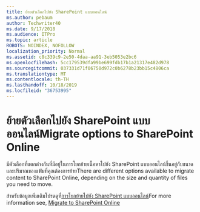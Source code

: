```yaml
---
title: ย้ายตัวเลือกไปยัง SharePoint แบบออนไลน์
ms.author: pebaum
author: Techwriter40
ms.date: 9/17/2018
ms.audience: ITPro
ms.topic: article
ROBOTS: NOINDEX, NOFOLLOW
localization_priority: Normal
ms.assetid: c8c339c9-2e50-4daa-aa91-3eb5053e2bc6
ms.openlocfilehash: 5cc179539dfa99be699fdb17b1a21317e482d978
ms.sourcegitcommit: 037331d71f06750d972c0b6278b23bb15c4806ca
ms.translationtype: MT
ms.contentlocale: th-TH
ms.lasthandoff: 10/18/2019
ms.locfileid: "36753995"
---
```

# <a name="migrate-options-to-sharepoint-online"></a><span data-ttu-id="cc2b7-102">ย้ายตัวเลือกไปยัง SharePoint แบบออนไลน์</span><span class="sxs-lookup"><span data-stu-id="cc2b7-102">Migrate options to SharePoint Online</span></span>

<span data-ttu-id="cc2b7-103">มีตัวเลือกที่แตกต่างกันที่มีอยู่ในการโยกย้ายเนื้อหาไปยัง SharePoint แบบออนไลน์ขึ้นอยู่กับขนาดและปริมาณของแฟ้มที่คุณต้องการย้าย</span><span class="sxs-lookup"><span data-stu-id="cc2b7-103">There are different options available to migrate content to SharePoint Online, depending on the size and quantity of files you need to move.</span></span>
  
<span data-ttu-id="cc2b7-104">สำหรับข้อมูลเพิ่มเติมโปรดดูที่[การโยกย้ายไปยัง SharePoint แบบออนไลน์](https://go.microsoft.com/fwlink/?linkid-2022029)</span><span class="sxs-lookup"><span data-stu-id="cc2b7-104">For more information see, [Migrate to SharePoint Online](https://go.microsoft.com/fwlink/?linkid-2022029)</span></span>
  

